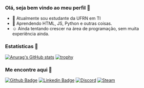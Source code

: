 ### Olá, seja bem vindo ao meu perfil 🤝

- 🔭 Atualmente sou estudante da UFRN em TI
- 🌱 Aprendendo HTML, JS, Python e outras coisas.
- ☺️ Ainda tentando crescer na área de programação, sem muita experiência ainda.

### Estatísticas 🧐

[![Anurag's GitHub stats](https://github-readme-stats.vercel.app/api?username=wheados&count_private=true&show_icons=true&theme=dracula)](https://github.com/anuraghazra/github-readme-stats)
[![trophy](https://github-profile-trophy.vercel.app/?username=wheados&theme=dracula&row=2&column=3)](https://github.com/ryo-ma/github-profile-trophy)

### Me encontre aqui 👋

[![Github Badge](https://img.shields.io/badge/GitHub-100000?style=for-the-badge&logo=github&logoColor=white)](https://github.com/wheados)
[![Linkedin Badge](https://img.shields.io/badge/LinkedIn-0077B5?style=for-the-badge&logo=linkedin&logoColor=white)](https://www.linkedin.com/in/victor-adriano-9592a0211/)
[![Discord](https://img.shields.io/badge/Discord-7289DA?style=for-the-badge&logo=discord&logoColor=white)](https://discordapp.com/users/236953323394170881)
[![Steam](https://img.shields.io/badge/Steam-000000?style=for-the-badge&logo=steam&logoColor=white)](https://steamcommunity.com/id/Wheados/)
